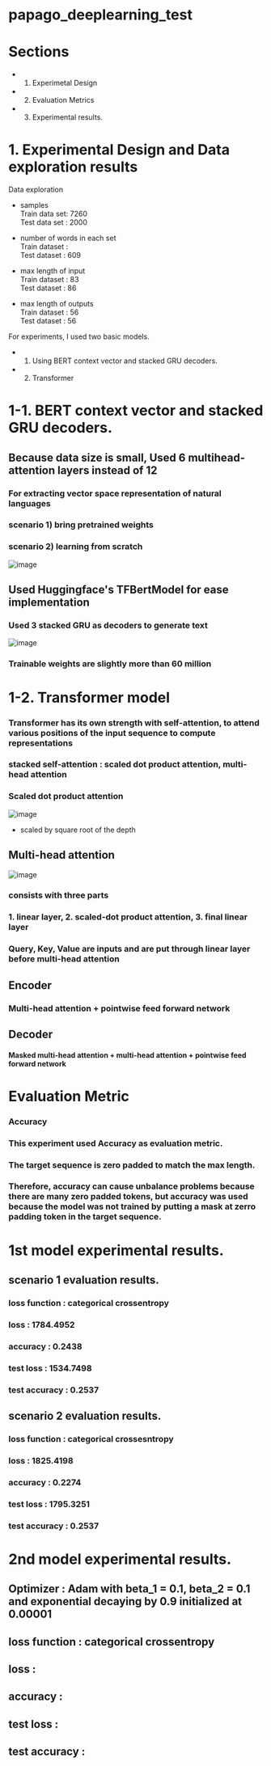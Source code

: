 # papago_deeplearning_test

# Sections
- 1. Experimetal Design
- 2. Evaluation Metrics
- 3. Experimental results.

# 1. Experimental Design and Data exploration results
Data exploration


- samples <br />
Train data set: 7260 <br />
Test data set : 2000 <br />

- number of words in each set <br />
  Train dataset :  <br />
  Test dataset : 609 <br />

- max length of input <br />
  Train dataset : 83 <br />
  Test dataset : 86 <br />

- max length of outputs <br />
  Train dataset : 56 <br />
  Test dataset : 56 <br />

For experiments, I used two basic models.<br />
- 1. Using BERT context vector and stacked GRU decoders.
- 2. Transformer

# 1-1. BERT context vector and stacked GRU decoders.
## Because data size is small, Used 6 multihead-attention layers instead of 12
### For extracting vector space representation of natural languages 
### scenario 1) bring pretrained weights
### scenario 2) learning from scratch
![image](https://user-images.githubusercontent.com/47052073/140610312-62ece7c6-72bd-489b-8b0b-32a74aa78b0e.png)

## Used Huggingface's TFBertModel for ease implementation
### Used 3 stacked GRU as decoders to generate text
![image](https://user-images.githubusercontent.com/47052073/140610336-5a5228d7-ef8c-4677-862f-8dcbe45908a2.png)

### Trainable weights are slightly more than 60 million

# 1-2. Transformer model
### Transformer has its own strength with self-attention, to attend various positions of the input sequence to compute representations
### stacked self-attention : scaled dot product attention, multi-head attention
### Scaled dot product attention
![image](https://user-images.githubusercontent.com/47052073/140610900-b722ffd3-990e-4ca0-b950-71cdd44a9464.png)
- scaled by square root of the depth 

## Multi-head attention
![image](https://user-images.githubusercontent.com/47052073/140611017-bc12b764-1133-43dd-91e9-d3b71140a47c.png)
### consists with three parts
### 1. linear layer, 2. scaled-dot product attention, 3. final linear layer
### Query, Key, Value are inputs and are put through linear layer before multi-head attention

## Encoder
### Multi-head attention + pointwise feed forward network

## Decoder
#### Masked multi-head attention + multi-head attention + pointwise feed forward network

# Evaluation Metric

### Accuracy
### This experiment used Accuracy as evaluation metric.
### The target sequence is zero padded to match the max length.
### Therefore, accuracy can cause unbalance problems because there are many zero padded tokens, but accuracy was used because the model was not trained by putting a mask at zerro padding token in the target sequence.

# 1st model experimental results.
## scenario 1 evaluation results.
### loss function : categorical crossentropy
### loss : 1784.4952
### accuracy : 0.2438
### test loss : 1534.7498
### test accuracy : 0.2537

## scenario 2 evaluation results.
### loss function : categorical crossesntropy
### loss : 1825.4198
### accuracy : 0.2274
### test loss : 1795.3251
### test accuracy : 0.2537

# 2nd model experimental results.
## Optimizer : Adam with beta_1 = 0.1, beta_2 = 0.1 and exponential decaying by 0.9 initialized at 0.00001
## loss function : categorical crossentropy
## loss : 
## accuracy :
## test loss :
## test accuracy : 
